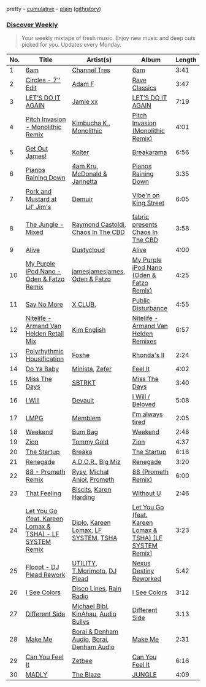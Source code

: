 pretty - [cumulative](/playlists/cumulative/Discover%20Weekly.md) - [plain](/playlists/plain/37i9dQZEVXcERLiUqU2pJX) ([githistory](https://github.githistory.xyz/vitokorn/spotify-playlist-archive/blob/master/playlists/plain/37i9dQZEVXcERLiUqU2pJX))

### [Discover Weekly](https://open.spotify.com/playlist/37i9dQZEVXcERLiUqU2pJX)

> Your weekly mixtape of fresh music. Enjoy new music and deep cuts picked for you. Updates every Monday.

| No. | Title | Artist(s) | Album | Length |
|---|---|---|---|---|
| 1 | [6am](https://open.spotify.com/track/1lx452Y4CLMvIois88vwBr) | [Channel Tres](https://open.spotify.com/artist/4cUkGQyhLFqKHBtL58HYVp) | [6am](https://open.spotify.com/album/2pyGNsIfsvhBLb2GrQ9Orm) | 3:41 |
| 2 | [Circles - 7'' Edit](https://open.spotify.com/track/3XM2ormuVHvn3tQvTQoy3J) | [Adam F](https://open.spotify.com/artist/3m38ZSwkLdeBDUhdGnFPrn) | [Rave Classics](https://open.spotify.com/album/5RxPozvp4dooX36BFRIUMT) | 3:47 |
| 3 | [LET’S DO IT AGAIN](https://open.spotify.com/track/6XeNfVpkrE1Ai9CQWo4cgu) | [Jamie xx](https://open.spotify.com/artist/7A0awCXkE1FtSU8B0qwOJQ) | [LET’S DO IT AGAIN](https://open.spotify.com/album/1pBQcc31ztdgf8dXeZlLKZ) | 7:19 |
| 4 | [Pitch Invasion - Monolithic Remix](https://open.spotify.com/track/3FlUZaJrkWly25Q8GmGTfu) | [Kimbucha K.](https://open.spotify.com/artist/6hpxUdr17NG6ism8YybHK6), [Monolithic](https://open.spotify.com/artist/0bbPxPcaed3Td8DqCxBmBP) | [Pitch Invasion (Monolithic Remix)](https://open.spotify.com/album/43sBdrTRNzCwjWSEGT3uIr) | 4:01 |
| 5 | [Get Out James!](https://open.spotify.com/track/5IEw6YKMLDz8Ir2slCSUBz) | [Kolter](https://open.spotify.com/artist/2Invsp3HSrAeJy4u7Retry) | [Breakarama](https://open.spotify.com/album/54U16NKblfYpQhGWUF1V2i) | 6:56 |
| 6 | [Pianos Raining Down](https://open.spotify.com/track/5SaVTrUTi3uKLfoaKlrGCx) | [4am Kru](https://open.spotify.com/artist/7nrVhzPUJsigF7rt9BL9jQ), [McDonald & Jannetta](https://open.spotify.com/artist/2Ppde9KaDEpnZuaEAlELO3) | [Pianos Raining Down](https://open.spotify.com/album/3dO9tnx39lLoWZCHIWVszf) | 3:35 |
| 7 | [Pork and Mustard at Lil' Jim's](https://open.spotify.com/track/3JO5zFXrCgT5dAKZnu0OjI) | [Demuir](https://open.spotify.com/artist/57fp8oZ2P90tIcOpmAtZEi) | [Vibe'n on King Street](https://open.spotify.com/album/2LPHpbQiIXeDydCAsFgixr) | 6:05 |
| 8 | [The Jungle - Mixed](https://open.spotify.com/track/2XfrGBj0TUtiwmAiAmwDoR) | [Raymond Castoldi](https://open.spotify.com/artist/2rXD8Gzkhfm7f6tGPTCNUv), [Chaos In The CBD](https://open.spotify.com/artist/0QOQc6jEsPX5Y45TV0hXQy) | [fabric presents Chaos In The CBD](https://open.spotify.com/album/0NHZ958hsOhcGmYPLKMq4H) | 3:58 |
| 9 | [Alive](https://open.spotify.com/track/31MOdvW2VwY6dIykMMYxWb) | [Dustycloud](https://open.spotify.com/artist/5O9MafawyW4O2WhJQKXj2d) | [Alive](https://open.spotify.com/album/3EONCM4ie5evCULe3Gp5cd) | 4:00 |
| 10 | [My Purple iPod Nano - Oden & Fatzo Remix](https://open.spotify.com/track/1Pc8ST3DU0YQspGDHxKzee) | [jamesjamesjames](https://open.spotify.com/artist/0DqR5aQYPz1s2M3YbycLMJ), [Oden & Fatzo](https://open.spotify.com/artist/2YEnrpAWWaNRFumgde1lLH) | [My Purple iPod Nano (Oden & Fatzo Remix)](https://open.spotify.com/album/4FtRtSABDFm1C2mlqPuz1X) | 4:25 |
| 11 | [Say No More](https://open.spotify.com/track/3ukSlYPAMtOvORMbvrGYm1) | [X CLUB.](https://open.spotify.com/artist/4CYPaFp9yDrNduNptv0DPQ) | [Public Disturbance](https://open.spotify.com/album/1rHymzXSSB7UHohBpW6hQX) | 4:55 |
| 12 | [Nitelife - Armand Van Helden Retail Mix](https://open.spotify.com/track/2F5W5f8COoQKpoGqPcZ1EN) | [Kim English](https://open.spotify.com/artist/1Tvhj4mF2pvvAT1InLbRKs) | [Nitelife - Armand Van Helden Remixes](https://open.spotify.com/album/0ZyL3OOBX6XeFfXMvwrcen) | 6:57 |
| 13 | [Polyrhythmic Housification](https://open.spotify.com/track/6uj7kxBTOcjO2NeoiaCS3X) | [Foshe](https://open.spotify.com/artist/0KCuUspc7QtrKkeTqXGHKZ) | [Rhonda's II](https://open.spotify.com/album/6bIlhp8NzqPGzNDaxMWJxe) | 2:24 |
| 14 | [Do Ya Baby](https://open.spotify.com/track/1BfUqEXrtQmjDWEESBPYsq) | [Minista](https://open.spotify.com/artist/5Awot47rEOD73lmeVatU2U), [Zefer](https://open.spotify.com/artist/63lkUTZYWny7rlcy00F0jE) | [Feel It](https://open.spotify.com/album/0WTsc6VpcTj3opdCJUA3wD) | 4:02 |
| 15 | [Miss The Days](https://open.spotify.com/track/6V6dHhxQHC935m5HmBEQ7p) | [SBTRKT](https://open.spotify.com/artist/1O10apSOoAPjOu6UhUNmeI) | [Miss The Days](https://open.spotify.com/album/2RR9j2toHQhD2V4bsr2DWK) | 3:40 |
| 16 | [I Will](https://open.spotify.com/track/43z2fGPJgfnhOI8w6vofIa) | [Devault](https://open.spotify.com/artist/1VBAKMui4zm5MnBWNn3NbL) | [I Will / Beloved](https://open.spotify.com/album/6fMuOTyOG2V1gOA9qFo7d8) | 5:08 |
| 17 | [LMPG](https://open.spotify.com/track/4tAbDzLt2SEuZ1cBN71RUL) | [Memblem](https://open.spotify.com/artist/4oXVlZhnXyku2WkQjziDVI) | [I'm always tired](https://open.spotify.com/album/0tHEZzaUnMSxvljYCJz2l2) | 2:05 |
| 18 | [Weekend](https://open.spotify.com/track/6SCH0VvZGGm3nJ197wHFeU) | [Bum Bag](https://open.spotify.com/artist/2WS2Qwnxq1hrwwgfMLFTDW) | [Weekend](https://open.spotify.com/album/0NJsBvIOBLtnrGja0oEn0m) | 2:48 |
| 19 | [Zion](https://open.spotify.com/track/0ECZyWKlxhb4s5sFCU2zn7) | [Tommy Gold](https://open.spotify.com/artist/2AUIc8LBUY3YOJanUGnFoR) | [Zion](https://open.spotify.com/album/4yFPhNpBdzKRJetymqtRer) | 4:37 |
| 20 | [The Startup](https://open.spotify.com/track/7AK3ox5iJh2dBjrEHrKzPG) | [Breaka](https://open.spotify.com/artist/2hTtDy5yaNWqVmBj7EpaAq) | [The Startup](https://open.spotify.com/album/11JZoAmn7TjAzCfZkZ6OwT) | 6:16 |
| 21 | [Renegade](https://open.spotify.com/track/5myBlgAcLrgW4icc38b0yv) | [A.D.O.R.](https://open.spotify.com/artist/5dniQPRxD0LDjCqMI4rvrM), [Big Miz](https://open.spotify.com/artist/16bJAXH14R42AnpN0FtaQo) | [Renegade](https://open.spotify.com/album/6klYlbfdfL6bzJ6EAlZ5RN) | 3:20 |
| 22 | [88 - Prometh Remix](https://open.spotify.com/track/76c2zSnadXgqOWb2hvjjvp) | [Rysy](https://open.spotify.com/artist/1g8ymDLzZuSX7H7QGY3mGX), [Michał Anioł](https://open.spotify.com/artist/7jIDRyneRCnRsLQyuO91pS), [Prometh](https://open.spotify.com/artist/6saU4WOQFf2JMuZZHNVqWX) | [88 (Prometh Remix)](https://open.spotify.com/album/2y06UBdloio5r6GO3CBzWv) | 6:00 |
| 23 | [That Feeling](https://open.spotify.com/track/4nTj9uSRpyhHWGaeZRUeqQ) | [Biscits](https://open.spotify.com/artist/052B9SONfhoScw7dgYWw5o), [Karen Harding](https://open.spotify.com/artist/1QOHbhVRpDoNtRkz79si6b) | [Without U](https://open.spotify.com/album/4XGZu2GMoCpvUPUyXUodAq) | 2:46 |
| 24 | [Let You Go (feat. Kareen Lomax & TSHA) - LF SYSTEM Remix](https://open.spotify.com/track/3Xaa9ERbVA2mY0F6OfbIXp) | [Diplo](https://open.spotify.com/artist/5fMUXHkw8R8eOP2RNVYEZX), [Kareen Lomax](https://open.spotify.com/artist/0Fb9qTWnjsB90xH3zWr4oa), [LF SYSTEM](https://open.spotify.com/artist/0HxX6imltnNXJyQhu4nsiO), [TSHA](https://open.spotify.com/artist/2kLa7JZu4Ijdz1Gle2khZh) | [Let You Go (feat. Kareen Lomax & TSHA) [LF SYSTEM Remix]](https://open.spotify.com/album/10v5eCORSFDHaOtIgnukkJ) | 3:23 |
| 25 | [Flooot - DJ Plead Rework](https://open.spotify.com/track/0NPwK8NRzNdVO7tle7NqXT) | [UTILITY](https://open.spotify.com/artist/07SL7uPXhqtBGz0Pqljjgi), [T.Morimoto](https://open.spotify.com/artist/0EOKrap5mpaNHUZR2U2aOS), [DJ Plead](https://open.spotify.com/artist/3srk7xv520Ls9D09QMpEJg) | [Nexus Destiny Reworked](https://open.spotify.com/album/7lzgJb7jT3q2bkyuuG3zww) | 5:42 |
| 26 | [I See Colors](https://open.spotify.com/track/6CfcDeHk4tzSmkd97HRvM3) | [Disco Lines](https://open.spotify.com/artist/5Kmr0b3ip8g9P2i0dLTC3Z), [Rain Radio](https://open.spotify.com/artist/2T8o1YNgbgsE41xb62AlRY) | [I See Colors](https://open.spotify.com/album/5uiaLZEuY2dKO91P5aFAoh) | 3:12 |
| 27 | [Different Side](https://open.spotify.com/track/76Lq3l4TEzt2javAjXezAr) | [Michael Bibi](https://open.spotify.com/artist/4cvdQRyHmkSQSakUrW2oxv), [KinAhau](https://open.spotify.com/artist/3C7Tv0IqIGLjA9rpVaeHRB), [Audio Bullys](https://open.spotify.com/artist/5kwHgbzNHq1iHkUSrAmjjQ) | [Different Side](https://open.spotify.com/album/5MvoxzRfTWDYjNF98qRezc) | 3:13 |
| 28 | [Make Me](https://open.spotify.com/track/6RaaQvkGUe8Je8yAkdwQNm) | [Borai & Denham Audio](https://open.spotify.com/artist/6QsxKDNLJbtYqxb2wRmsu1), [Borai](https://open.spotify.com/artist/5H8NL83Hl16bYRy4LCqriO), [Denham Audio](https://open.spotify.com/artist/2gyrzIEBDddx6GsW60DnW1) | [Make Me](https://open.spotify.com/album/3T7bNNnQ5b8BgsaF43jGku) | 2:31 |
| 29 | [Can You Feel It](https://open.spotify.com/track/2Lo7g7oUlYWUrn0vFjOQsv) | [Zetbee](https://open.spotify.com/artist/7ju7u4UaASOSjl2Vm53ulN) | [Can You Feel It](https://open.spotify.com/album/54Q46OquO9je7dGg2lwm0n) | 6:16 |
| 30 | [MADLY](https://open.spotify.com/track/7Eg6WudP6Qp7JzqldA2ZTH) | [The Blaze](https://open.spotify.com/artist/1Dt1UKLtrJIW1xxRBejjos) | [JUNGLE](https://open.spotify.com/album/409STQlcajDkM1vdhM4Qxo) | 4:09 |